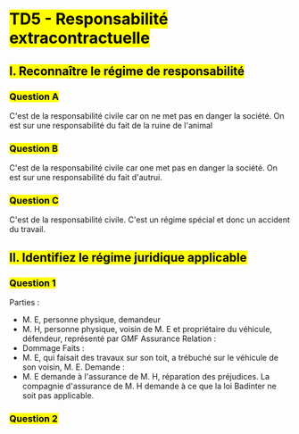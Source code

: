 # <mark class="hltr-purple format">TD5 - Responsabilité extracontractuelle</mark>

## <mark class="hltr-green format">l. Reconnaître le régime de responsabilité</mark>

### <mark class="hltr-pink format">Question A</mark>

C'est de la responsabilité civile car on ne met pas en danger la société. On est sur une responsabilité du fait de la ruine de l'animal

### <mark class="hltr-pink format">Question B</mark>

C'est de la responsabilité civile car one met pas en danger la société. On est sur une responsabilité du fait d'autrui.

### <mark class="hltr-pink format">Question C</mark>

C'est de la responsabilité civile. C'est un régime spécial et donc un accident du travail.

## <mark class="hltr-green format">ll. Identifiez le régime juridique applicable</mark>

### <mark class="hltr-pink format">Question 1</mark>

Parties :
- M. E, personne physique, demandeur
- M. H, personne physique, voisin de M. E et propriétaire du véhicule, défendeur, représenté par GMF Assurance
Relation :
- Dommage
Faits : 
- M. E, qui faisait des travaux sur son toit, a trébuché sur le véhicule de son voisin, M. E.
Demande :
- M. E demande à l'assurance de M. H, réparation des préjudices. La compagnie d'assurance de M. H demande à ce que la loi Badinter ne soit pas applicable.
### <mark class="hltr-pink format">Question 2</mark>

